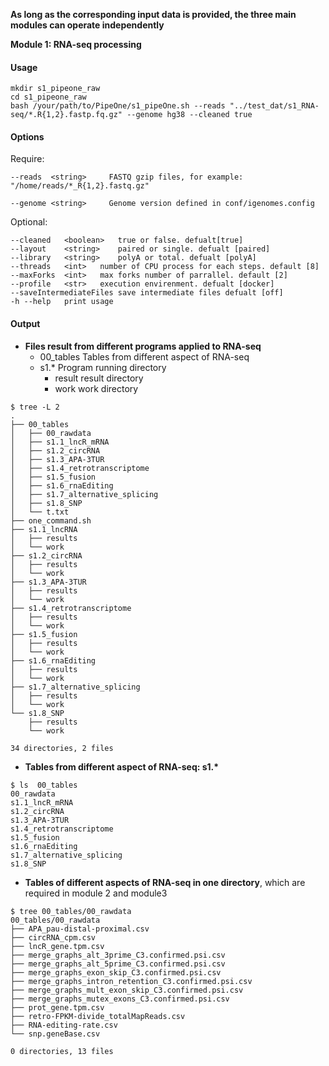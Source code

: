 __As long as the corresponding input data is provided, the three main modules can operate independently__

__Module 1: RNA-seq processing__

####  Usage
```
mkdir s1_pipeone_raw
cd s1_pipeone_raw
bash /your/path/to/PipeOne/s1_pipeOne.sh --reads "../test_dat/s1_RNA-seq/*.R{1,2}.fastp.fq.gz" --genome hg38 --cleaned true
```
#### Options
Require:
```
--reads  <string>     FASTQ gzip files, for example: "/home/reads/*_R{1,2}.fastq.gz"

--genome <string>     Genome version defined in conf/igenomes.config
```

Optional:
```
--cleaned	<boolean>	true or false. defualt[true]
--layout	<string>	paired or single. defualt [paired]
--library	<string>	polyA or total. defualt [polyA]
--threads	<int>	number of CPU process for each steps. default [8]
--maxForks	<int>	max forks number of parrallel. default [2]
--profile	<str>	execution envirenment. defualt [docker]
--saveIntermediateFiles	save intermediate files defualt [off]
-h --help   print usage
```

#### Output

* __Files result from different programs applied to RNA-seq__
    * 00_tables Tables from different aspect of RNA-seq
    * s1.*  Program running directory
      * result result directory
      * work work directory

```
$ tree -L 2
.
├── 00_tables
│   ├── 00_rawdata
│   ├── s1.1_lncR_mRNA
│   ├── s1.2_circRNA
│   ├── s1.3_APA-3TUR
│   ├── s1.4_retrotranscriptome
│   ├── s1.5_fusion
│   ├── s1.6_rnaEditing
│   ├── s1.7_alternative_splicing
│   ├── s1.8_SNP
│   └── t.txt
├── one_command.sh
├── s1.1_lncRNA
│   ├── results
│   └── work
├── s1.2_circRNA
│   ├── results
│   └── work
├── s1.3_APA-3TUR
│   ├── results
│   └── work
├── s1.4_retrotranscriptome
│   ├── results
│   └── work
├── s1.5_fusion
│   ├── results
│   └── work
├── s1.6_rnaEditing
│   ├── results
│   └── work
├── s1.7_alternative_splicing
│   ├── results
│   └── work
└── s1.8_SNP
    ├── results
    └── work

34 directories, 2 files
```

* __Tables from different aspect of RNA-seq: s1.*__
```
$ ls  00_tables
00_rawdata
s1.1_lncR_mRNA
s1.2_circRNA
s1.3_APA-3TUR
s1.4_retrotranscriptome
s1.5_fusion
s1.6_rnaEditing
s1.7_alternative_splicing
s1.8_SNP
```

* __Tables of different aspects of RNA-seq in one directory__, which are required in module 2 and module3
```
$ tree 00_tables/00_rawdata 
00_tables/00_rawdata
├── APA_pau-distal-proximal.csv
├── circRNA_cpm.csv
├── lncR_gene.tpm.csv
├── merge_graphs_alt_3prime_C3.confirmed.psi.csv
├── merge_graphs_alt_5prime_C3.confirmed.psi.csv
├── merge_graphs_exon_skip_C3.confirmed.psi.csv
├── merge_graphs_intron_retention_C3.confirmed.psi.csv
├── merge_graphs_mult_exon_skip_C3.confirmed.psi.csv
├── merge_graphs_mutex_exons_C3.confirmed.psi.csv
├── prot_gene.tpm.csv
├── retro-FPKM-divide_totalMapReads.csv
├── RNA-editing-rate.csv
└── snp.geneBase.csv

0 directories, 13 files
```
